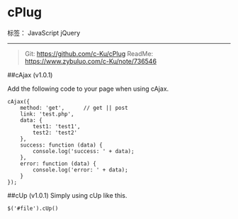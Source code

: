 ﻿# cPlug

标签： JavaScript jQuery

---

>Git: https://github.com/c-Ku/cPlug
>ReadMe: https://www.zybuluo.com/c-Ku/note/736546

##cAjax (v1.0.1)

Add the following code to your page when using cAjax.
    
```
cAjax({
	method: 'get',      // get || post
	link: 'test.php',
	data: {
		test1: 'test1',
		test2: 'test2'
	},
	success: function (data) {
		console.log('success: ' + data);
	},
	error: function (data) {
		console.log('error: ' + data);
	}
});
```

##cUp (v1.0.1)
Simply using cUp like this.
```
$('#file').cUp()
```




